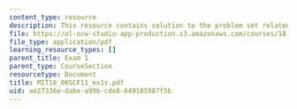 ```yaml
---
content_type: resource
description: This resource contains solution to the problem set related to exam 1.
file: https://ol-ocw-studio-app-production.s3.amazonaws.com/courses/18-06sc-linear-algebra-fall-2011/ae27336edabea99bcde8649185987f5b_MIT18_06SCF11_ex1s.pdf
file_type: application/pdf
learning_resource_types: []
parent_title: Exam 1
parent_type: CourseSection
resourcetype: Document
title: MIT18_06SCF11_ex1s.pdf
uid: ae27336e-dabe-a99b-cde8-649185987f5b
---
```

